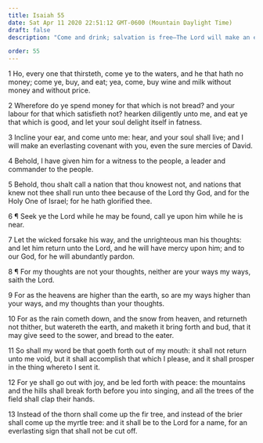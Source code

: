 ```yaml
---
title: Isaiah 55
date: Sat Apr 11 2020 22:51:12 GMT-0600 (Mountain Daylight Time)
draft: false
description: "Come and drink; salvation is free—The Lord will make an everlasting covenant with Israel—Seek the Lord while He is near."

order: 55
---
```

    
1 Ho, every one that thirsteth, come ye to the waters, and he that hath no money; come ye, buy, and eat; yea, come, buy wine and milk without money and without price.

2 Wherefore do ye spend money for that which is not bread? and your labour for that which satisfieth not? hearken diligently unto me, and eat ye that which is good, and let your soul delight itself in fatness.

3 Incline your ear, and come unto me: hear, and your soul shall live; and I will make an everlasting covenant with you, even the sure mercies of David.

4 Behold, I have given him for a witness to the people, a leader and commander to the people.

5 Behold, thou shalt call a nation that thou knowest not, and nations that knew not thee shall run unto thee because of the Lord thy God, and for the Holy One of Israel; for he hath glorified thee.

6 ¶ Seek ye the Lord while he may be found, call ye upon him while he is near.

7 Let the wicked forsake his way, and the unrighteous man his thoughts: and let him return unto the Lord, and he will have mercy upon him; and to our God, for he will abundantly pardon.

8 ¶ For my thoughts are not your thoughts, neither are your ways my ways, saith the Lord.

9 For as the heavens are higher than the earth, so are my ways higher than your ways, and my thoughts than your thoughts.

10 For as the rain cometh down, and the snow from heaven, and returneth not thither, but watereth the earth, and maketh it bring forth and bud, that it may give seed to the sower, and bread to the eater.

11 So shall my word be that goeth forth out of my mouth: it shall not return unto me void, but it shall accomplish that which I please, and it shall prosper in the thing whereto I sent it.

12 For ye shall go out with joy, and be led forth with peace: the mountains and the hills shall break forth before you into singing, and all the trees of the field shall clap their hands.

13 Instead of the thorn shall come up the fir tree, and instead of the brier shall come up the myrtle tree: and it shall be to the Lord for a name, for an everlasting sign that shall not be cut off.
